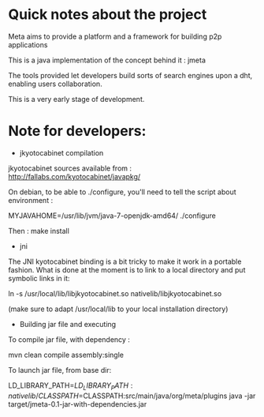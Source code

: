 Quick notes about the project
=============================

Meta aims to provide a platform and a framework for building p2p applications

This is a java implementation of the concept behind it : jmeta

The tools provided let developers build sorts of search engines upon a dht,
enabling users collaboration.

This is a very early stage of development.

Note for developers:
====================


* jkyotocabinet compilation

jkyotocabinet sources available from : 
http://fallabs.com/kyotocabinet/javapkg/

On debian, to be able to ./configure, you'll need to tell the script about
environment :

MYJAVAHOME=/usr/lib/jvm/java-7-openjdk-amd64/ ./configure

Then : make install


* jni

The JNI kyotocabinet binding is a bit tricky to make it work in a portable
fashion. What is done at the moment is to link to a local directory and put
symbolic links in it:

ln -s /usr/local/lib/libjkyotocabinet.so nativelib/libjkyotocabinet.so

(make sure to adapt /usr/local/lib to your local installation directory)


* Building jar file and executing

To compile jar file, with dependency : 

mvn clean compile assembly:single

To launch jar file, from base dir:

LD_LIBRARY_PATH=$LD_LIBRARY_PATH:nativelib/ CLASSPATH=$CLASSPATH:src/main/java/org/meta/plugins java -jar target/jmeta-0.1-jar-with-dependencies.jar
